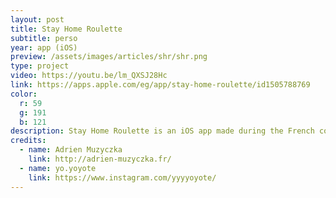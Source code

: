 ```yaml
---
layout: post
title: Stay Home Roulette
subtitle: perso
year: app (iOS)
preview: /assets/images/articles/shr/shr.png
type: project
video: https://youtu.be/lm_QXSJ28Hc
link: https://apps.apple.com/eg/app/stay-home-roulette/id1505788769
color:
  r: 59
  g: 191
  b: 121
description: Stay Home Roulette is an iOS app made during the French confinement. Stay Home Roulette helps you diversify and find new activities to do at home. Monthly updated, the app is also collaborative, you can add new activities or tips and share them to the community. You can find the app on the <a href="https://apps.apple.com/eg/app/stay-home-roulette/id1505788769" target="_blank" style="color:rgb(59,191,121)">iOS App Store</a>, where I spent weeks to make it accepted because Apple didn't like its former name "Corona Roulette".
credits:
  - name: Adrien Muzyczka
    link: http://adrien-muzyczka.fr/
  - name: yo.yoyote
    link: https://www.instagram.com/yyyyoyote/
---
```

